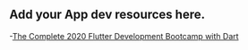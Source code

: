 ## Add your App dev resources here.

-[The Complete 2020 Flutter Development Bootcamp with Dart](https://www.udemy.com/course/flutter-bootcamp-with-dart/)
